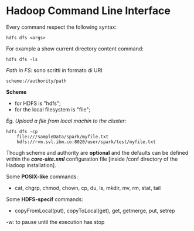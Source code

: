 # Hadoop Command Line Interface    
Every command respect the following syntax:

    hdfs dfs <args>

For example a show current directory content command:
    
    hdfs dfs -ls 

*Path in FS*:  sono scritti in formato di URI

    scheme://authority/path

**Scheme**
* for HDFS is "hdfs";
* for the local filesystem is "file";

_Eg. Upload a file from local machin to the cluster_:

    hdfs dfs -cp
        file:///sampleData/spark/myfile.txt
        hdfs://rvm.svl.ibm.co:8020/user/spark/test/myfile.txt

Though scheme and authority are **optional** and the defaults can be defined within the **_core-site.xml_** configuration file [inside /conf directory of the Hadoop installation].

Some **POSIX-like** commands:

- cat, chgrp, chmod, chown, cp,  du, ls, mkdir, mv, rm, stat, tail

Some **HDFS-specif** commands:

- copyFromLocal(put), copyToLocal(get), get, getmerge, put, setrep

-w: to pause until the execution has stop
